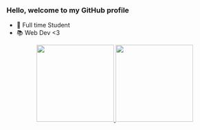 ### Hello, welcome to my GitHub profile

- 📖 Full time Student
- 📚 Web Dev <3

<div align="center">
  <a href="https://github.com/ikovaa">
  <img height="180em" src="https://github-readme-stats.vercel.app/api?username=ikovaa&show_icons=true&include_all_commits=true&count_private=true&title_color=black&text_color=black&border_color=red"/>
  <img height="180em" src="https://github-readme-stats.vercel.app/api/top-langs/?username=ikovaa&layout=compact&langs_count=7&theme=dracula"/>
</div>
